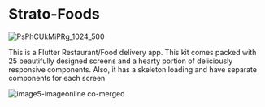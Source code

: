 # Strato-Foods
![PsPhCUkMiPRg_1024_500](https://github.com/officiallyutso/Strato-Foods/assets/62977856/3a4b8c0c-3db0-47ae-a40b-6ffe19dfc412)

This is a Flutter Restaurant/Food delivery app. This kit comes packed with 25 beautifully designed screens and a hearty portion of deliciously responsive components. Also, it has a skeleton loading and have separate components for each screen
 


![image5-imageonline co-merged](https://github.com/officiallyutso/Strato-Foods/assets/62977856/b055cc8d-5342-4b6c-a3d1-9a2ebc723a1e)


